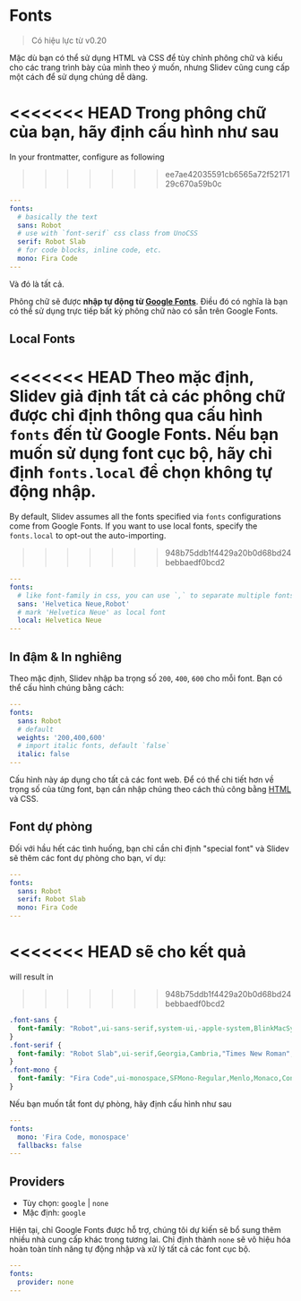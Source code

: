 # Fonts

> Có hiệu lực từ v0.20

Mặc dù bạn có thể sử dụng HTML và CSS để tùy chỉnh phông chữ và kiểu cho các trang trình bày của mình theo ý muốn, nhưng Slidev cũng cung cấp một cách để sử dụng chúng dễ dàng.

<<<<<<< HEAD
Trong phông chữ của bạn, hãy định cấu hình như sau
=======
In your frontmatter, configure as following
>>>>>>> ee7ae42035591cb6565a72f5217129c670a59b0c

```yaml
---
fonts:
  # basically the text
  sans: Robot
  # use with `font-serif` css class from UnoCSS
  serif: Robot Slab
  # for code blocks, inline code, etc.
  mono: Fira Code
---
```

Và đó là tất cả.

Phông chữ sẽ được **nhập tự động từ [Google Fonts](https://fonts.google.com/)**. Điều đó có nghĩa là bạn có thể sử dụng trực tiếp bất kỳ phông chữ nào có sẵn trên Google Fonts.

## Local Fonts

<<<<<<< HEAD
Theo mặc định, Slidev giả định tất cả các phông chữ được chỉ định thông qua cấu hình `fonts` đến từ Google Fonts. Nếu bạn muốn sử dụng font cục bộ, hãy chỉ định `fonts.local` để chọn không tự động nhập.
=======
By default, Slidev assumes all the fonts specified via `fonts` configurations come from Google Fonts. If you want to use local fonts, specify the `fonts.local` to opt-out the auto-importing.
>>>>>>> 948b75ddb1f4429a20b0d68bd24bebbaedf0bcd2

```yaml
---
fonts:
  # like font-family in css, you can use `,` to separate multiple fonts for fallback
  sans: 'Helvetica Neue,Robot'
  # mark 'Helvetica Neue' as local font
  local: Helvetica Neue
---
```

## In đậm & In nghiêng

Theo mặc định, Slidev nhập ba trọng số `200`, `400`, `600` cho mỗi font. Bạn có thể cấu hình chúng bằng cách:

```yaml
---
fonts:
  sans: Robot
  # default
  weights: '200,400,600'
  # import italic fonts, default `false`
  italic: false
---
```

Cấu hình này áp dụng cho tất cả các font web. Để có thể chi tiết hơn về trọng số của từng font, bạn cần nhập chúng theo cách thủ công bằng [HTML](/custom/directory-structure.html#index-html) và CSS.

## Font dự phòng

Đối với hầu hết các tình huống, bạn chỉ cần chỉ định "special font" và Slidev sẽ thêm các font dự phòng cho bạn, ví dụ:

```yaml
---
fonts:
  sans: Robot
  serif: Robot Slab
  mono: Fira Code
---
```

<<<<<<< HEAD
sẽ cho kết quả
=======
will result in

<!-- eslint-skip -->
>>>>>>> 948b75ddb1f4429a20b0d68bd24bebbaedf0bcd2

```css
.font-sans {
  font-family: "Robot",ui-sans-serif,system-ui,-apple-system,BlinkMacSystemFont,"Segoe UI",Roboto,"Helvetica Neue",Arial,"Noto Sans",sans-serif,"Apple Color Emoji","Segoe UI Emoji","Segoe UI Symbol","Noto Color Emoji";
}
.font-serif {
  font-family: "Robot Slab",ui-serif,Georgia,Cambria,"Times New Roman",Times,serif;
}
.font-mono {
  font-family: "Fira Code",ui-monospace,SFMono-Regular,Menlo,Monaco,Consolas,"Liberation Mono","Courier New",monospace;
}
```

Nếu bạn muốn tắt font dự phòng, hãy định cấu hình như sau

```yaml
---
fonts:
  mono: 'Fira Code, monospace'
  fallbacks: false
---
```

## Providers

- Tùy chọn: `google` | `none`
- Mặc định: `google`

Hiện tại, chỉ Google Fonts được hỗ trợ, chúng tôi dự kiến sẽ bổ sung thêm nhiều nhà cung cấp khác trong tương lai. Chỉ định thành `none` sẽ vô hiệu hóa hoàn toàn tính năng tự động nhập và xử lý tất cả các font cục bộ.

```yaml
---
fonts:
  provider: none
---
```
